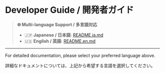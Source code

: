 # Developer Guide / 開発者ガイド

> **🌐 Multi-language Support / 多言語対応**
>
> - 🇯🇵 **Japanese / 日本語**: [README.ja.md](./README.ja.md)
> - 🇺🇸 **English / 英語**: [README.en.md](./README.en.md)

---

For detailed documentation, please select your preferred language above.

詳細なドキュメントについては、上記から希望する言語を選択してください。

